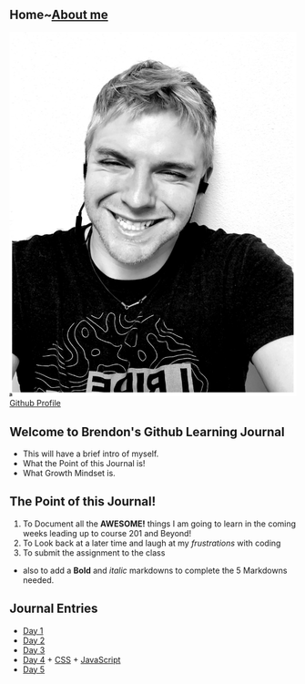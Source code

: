 ## Home~[About me](aboutMe.md)

![Image](Githubimage.jpg)
[Github Profile](https://github.com/BrendonLH) 

## Welcome to Brendon's Github Learning Journal

- This will have a brief intro of myself.
- What the Point of this Journal is!
- What Growth Mindset is. 


## The Point of this Journal!

1. To Document all the <strong>AWESOME!</strong> things I am going to learn in the coming weeks leading up to course 201 and Beyond!
2. To Look back at a later time and laugh at my <em>frustrations</em> with coding
3. To submit the assignment to the class 
- also to add a **Bold** and _italic_ markdowns to complete the 5 Markdowns needed.

 
## Journal Entries

+ [Day 1](day1.md)
+ [Day 2](day2.md)
+ [Day 3](day3.md) 
+ [Day 4](day4.md) + [CSS](day4css.md) + [JavaScript](day4js.md)
+ [Day 5](day5.md)



 

